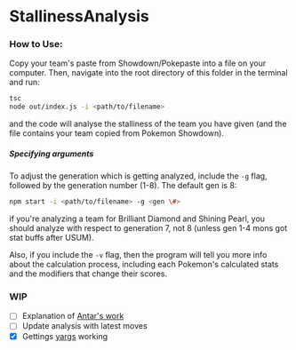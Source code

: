 # StallinessAnalysis
### How to Use:
Copy your team's paste from Showdown/Pokepaste into a file on your computer. Then, navigate into the root directory of this folder in the terminal and run:
```bash
tsc
node out/index.js -i <path/to/filename>
```
and the code will analyse the stalliness of the team you have given (and the file contains your team copied from Pokemon Showdown).

##### Specifying arguments 

To adjust the generation which is getting analyzed, include the `-g` flag, followed by the generation number (1-8). The default gen is 8:
```bash
npm start -i <path/to/filename> -g <gen \#>
```
if you're analyzing a team for Brilliant Diamond and Shining Pearl, you should analyze with respect to generation 7, not 8 (unless gen 1-4 mons got stat buffs after USUM).

Also, if you include the `-v` flag, then the program will tell you more info about the calculation process, including each Pokemon's calculated stats and the modifiers that change their scores.

### WIP
- [ ] Explanation of [Antar's work](https://pokemetrics.wordpress.com/)
- [ ] Update analysis with latest moves
- [x] Gettings [yargs](https://yargs.js.org/) working
